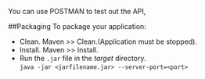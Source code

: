 You can use POSTMAN to test out the API,

##Packaging
To package your application:

- Clean. Maven >> Clean.(Application must be stopped).
- Install. Maven >> Install.
- Run the `.jar` file in the _target_ directory.  
`java -jar <jarfilename.jar> --server-port=<port>`

